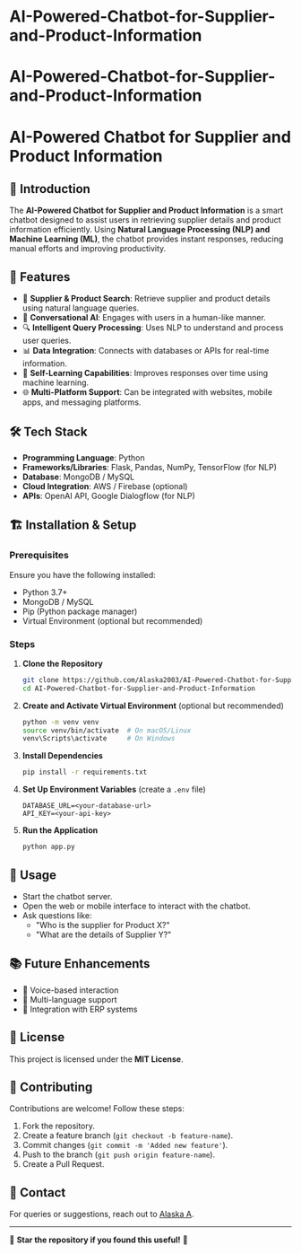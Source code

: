 ﻿# AI-Powered-Chatbot-for-Supplier-and-Product-Information
# AI-Powered-Chatbot-for-Supplier-and-Product-Information

# AI-Powered Chatbot for Supplier and Product Information

## 📌 Introduction
The **AI-Powered Chatbot for Supplier and Product Information** is a smart chatbot designed to assist users in retrieving supplier details and product information efficiently. Using **Natural Language Processing (NLP) and Machine Learning (ML)**, the chatbot provides instant responses, reducing manual efforts and improving productivity.

## 🚀 Features
- 📌 **Supplier & Product Search**: Retrieve supplier and product details using natural language queries.
- 💬 **Conversational AI**: Engages with users in a human-like manner.
- 🔍 **Intelligent Query Processing**: Uses NLP to understand and process user queries.
- 📊 **Data Integration**: Connects with databases or APIs for real-time information.
- 🔄 **Self-Learning Capabilities**: Improves responses over time using machine learning.
- 🌐 **Multi-Platform Support**: Can be integrated with websites, mobile apps, and messaging platforms.

## 🛠️ Tech Stack
- **Programming Language**: Python
- **Frameworks/Libraries**: Flask, Pandas, NumPy, TensorFlow (for NLP)
- **Database**: MongoDB / MySQL
- **Cloud Integration**: AWS / Firebase (optional)
- **APIs**: OpenAI API, Google Dialogflow (for NLP)

## 🏗️ Installation & Setup
### Prerequisites
Ensure you have the following installed:
- Python 3.7+
- MongoDB / MySQL
- Pip (Python package manager)
- Virtual Environment (optional but recommended)

### Steps
1. **Clone the Repository**
   ```bash
   git clone https://github.com/Alaska2003/AI-Powered-Chatbot-for-Supplier-and-Product-Information.git
   cd AI-Powered-Chatbot-for-Supplier-and-Product-Information
   ```

2. **Create and Activate Virtual Environment** (optional but recommended)
   ```bash
   python -m venv venv
   source venv/bin/activate  # On macOS/Linux
   venv\Scripts\activate     # On Windows
   ```

3. **Install Dependencies**
   ```bash
   pip install -r requirements.txt
   ```

4. **Set Up Environment Variables** (create a `.env` file)
   ```env
   DATABASE_URL=<your-database-url>
   API_KEY=<your-api-key>
   ```

5. **Run the Application**
   ```bash
   python app.py
   ```

## 📌 Usage
- Start the chatbot server.
- Open the web or mobile interface to interact with the chatbot.
- Ask questions like:
  - "Who is the supplier for Product X?"
  - "What are the details of Supplier Y?"

## 📚 Future Enhancements
- 🔹 Voice-based interaction
- 🔹 Multi-language support
- 🔹 Integration with ERP systems

## 📜 License
This project is licensed under the **MIT License**.

## 🤝 Contributing
Contributions are welcome! Follow these steps:
1. Fork the repository.
2. Create a feature branch (`git checkout -b feature-name`).
3. Commit changes (`git commit -m 'Added new feature'`).
4. Push to the branch (`git push origin feature-name`).
5. Create a Pull Request.

## 📧 Contact
For queries or suggestions, reach out to [Alaska A](https://github.com/Alaska2003).

---
🌟 **Star the repository if you found this useful!** 🚀


